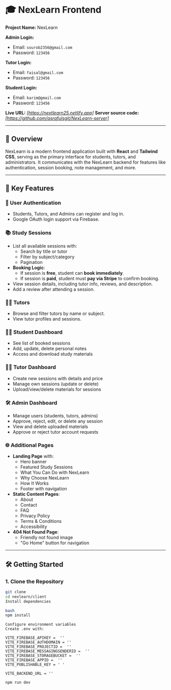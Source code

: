# 🎓 NexLearn Frontend

**Project Name:** NexLearn  

**Admin Login:**  
- Email: `sourob2356@gmail.com`  
- Password: `123456`
  
**Tutor Login:**  
- Email: `faisal@gmail.com`  
- Password: `123456`

**Student Login:**  
- Email: `karim@gmail.com`  
- Password: `123456`
  
**Live URL:** _[https://nextlearn25.netlify.app]_
**Server source code:** _[https://github.com/asrafulsgit/NexLearn-server]_

---

## 🌟 Overview

NexLearn is a modern frontend application built with **React** and **Tailwind CSS**, serving as the primary interface for students, tutors, and administrators. It communicates with the NexLearn backend for features like authentication, session booking, note management, and more.

---

## 🚀 Key Features

### 🔐 User Authentication
- Students, Tutors, and Admins can register and log in.
- Google OAuth login support via Firebase.

### 📚 Study Sessions
- List all available sessions with:
  - Search by title or tutor
  - Filter by subject/category
  - Pagination
- **Booking Logic**:
  - If session is **free**, student can **book immediately**.
  - If session is **paid**, student must **pay via Stripe** to confirm booking.
- View session details, including tutor info, reviews, and description.
- Add a review after attending a session.

### 👨‍🏫 Tutors
- Browse and filter tutors by name or subject.
- View tutor profiles and sessions.

### 🧑‍🎓 Student Dashboard
- See list of booked sessions
- Add, update, delete personal notes
- Access and download study materials

### 🧑‍🏫 Tutor Dashboard
- Create new sessions with details and price
- Manage own sessions (update or delete)
- Upload/view/delete materials for sessions

### 🛠️ Admin Dashboard
- Manage users (students, tutors, admins)
- Approve, reject, edit, or delete any session
- View and delete uploaded materials
- Approve or reject tutor account requests

### 🌐 Additional Pages
- **Landing Page** with:
  - Hero banner
  - Featured Study Sessions
  - What You Can Do with NexLearn
  - Why Choose NexLearn
  - How It Works
  - Footer with navigation
- **Static Content Pages**:
  - About
  - Contact
  - FAQ
  - Privacy Policy
  - Terms & Conditions
  - Accessibility
- **404 Not Found Page**:
  - Friendly not found image
  - "Go Home" button for navigation

---

## 🛠️ Getting Started

### 1. Clone the Repository
```bash
git clone 
cd nexlearn/client
Install dependencies

bash
npm install
```
```env
Configure environment variables
Create .env with:

VITE_FIREBASE_APIKEY =  ''
VITE_FIREBASE_AUTHDOMAIN = '' 
VITE_FIREBASE_PROJECTID =  ''
VITE_FIREBASE_MESSAGINGSENDERID =  ''
VITE_FIREBASE_STORAGEBUCKET =  ''
VITE_FIREBASE_APPID =  ''
VITE_PUBLISHABLE_KEY = ' '

VITE_BACKEND_URL = ''
```

```bash
npm run dev
```


